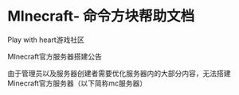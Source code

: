 # MInecraft- 命令方块帮助文档
Play with heart游戏社区

MInecraft官方服务器搭建公告


由于管理员以及服务器创建者需要优化服务器内的大部分内容，无法搭建Minecraft官方服务器（以下简称mc服务器）
